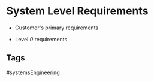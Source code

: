 # System Level Requirements 

* Customer's primary requirements

* Level *0* requirements

## Tags
#systemsEngineering

